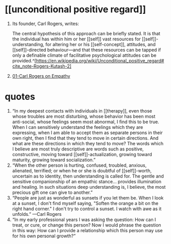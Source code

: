 # [[unconditional positive regard]]
1. Its founder, Carl Rogers, writes:
   
   The central hypothesis of this approach can be briefly stated. It is that the individual has within him or her [[self]] vast resources for [[self]]-understanding, for altering her or his [[self-concept]], attitudes, and [[self]]-directed behaviour—and that these resources can be tapped if only a definable climate of facilitative psychological attitudes can be provided.^[https://en.wikipedia.org/wiki/Unconditional_positive_regard#cite_note-Rogers-Kutash-2]
2. [01-Carl Rogers on Empathy](https://www.youtube.com/watch?v=iMi7uY83z-U)

# quotes
1. “In my deepest contacts with individuals in [[therapy]], even those whose troubles are most disturbing, whose behavior has been most anti-social, whose feelings seem most abnormal, I find this to be true. When I can sensitively understand the feelings which they are expressing, when I am able to accept them as separate persons in their own right, then I find that they tend to move in certain directions. And what are these directions in which they tend to move? The words which I believe are most truly descriptive are words such as positive, constructive, moving toward [[self]]-actualization, growing toward maturity, growing toward socialization.”
2. “When the other person is hurting, confused, troubled, anxious, alienated, terrified; or when he or she is doubtful of [[self]]-worth, uncertain as to identity, then understanding is called for. The gentle and sensitive companionship of an empathic stance… provides illumination and healing. In such situations deep understanding is, I believe, the most precious gift one can give to another.”
3. “People are just as wonderful as sunsets if you let them be. When I look at a sunset, I don't find myself saying, "Soften the orange a bit on the right hand corner." I don't try to control a sunset. I watch with awe as it unfolds.” —Carl Rogers
4. “In my early professional years I was asking the question: How can I treat, or cure, or change this person? Now I would phrase the question in this way: How can I provide a relationship which this person may use for his own personal growth?”